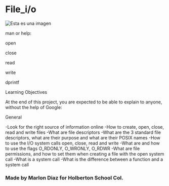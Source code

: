 # File_i/o

![Esta es una imagen](https://myoctocat.com/assets/images/base-octocat.svg)

man or help:

open

close

read

write

dprintf

Learning Objectives

At the end of this project, you are expected to be able to explain to anyone, without the help of Google:

General

-Look for the right source of information online
-How to create, open, close, read and write files
-What are file descriptors
-What are the 3 standard file descriptors, what are their purpose and what are their POSIX names
-How to use the I/O system calls open, close, read and write
-What are and how to use the flags O_RDONLY, O_WRONLY, O_RDWR
-What are file permissions, and how to set them when creating a file with the open system call
-What is a system call
-What is the difference between a function and a system call

### Made by Marlon Diaz for Holberton School Col.
